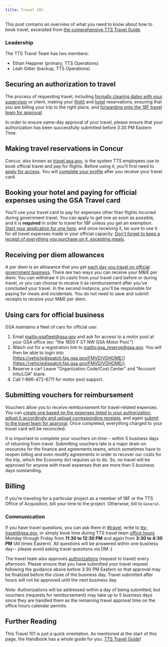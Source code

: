 ```yaml
---
title: Travel 101
---
```


This post contains an overview of what you need to know about how to book travel, excerpted from [the comprehensive TTS Travel Guide]({{site.baseurl}}/travel-guide-start-here/).

### Leadership

The TTS Travel Team has two members:

* Ethan Heppner (primary, TTS Operations)
* Leah Gitter (backup, TTS Operations)

## Securing an authorization to travel

The process of requesting travel, including [formally clearing dates with your supervisor](../travel-guide-1-authorization/) or client, making your [flight](../travel-guide-2-choose-your-itinerary/#book-flight-or-rail) and [hotel](../travel-guide-2-choose-your-itinerary/#book-lodging) reservations, ensuring that you are billing your trip to the right place, and [forwarding onto the 18F travel team for approval](../travel-guide-3-approval/#submit-authorization-for-approval).

In order to ensure same-day approval of your travel, please ensure that your authorization has been successfully submitted before 3:30 PM Eastern Time.

## Making travel reservations in Concur

Concur, also known as [travel.gsa.gov](https://travel.gsa.gov), is the system TTS employees use to book official travel and pay for flights. Before using it, you&rsquo;ll first need to [apply for access](../first-time-travel-concur-check/). You will [complete your profile](../first-time-travel-complete-concur-profile/) after you receive your travel card.

## Booking your hotel and paying for official expenses using the GSA Travel card

You'll use your travel card to pay for expenses other than flights incurred during government travel. You can apply to get one as soon as possible, and it is **required** in order to travel for 18F unless you get an exemption. [Start your application for one here](../first-time-travel-travel-card/), and once receiving it, be sure to use it for all travel expenses made in your official capacity. [Don't forget to keep a receipt of everything you purchase on it, excepting meals](../travel-guide-4-travel/).

## Receiving per diem allowances

A per diem is an allowance that you get [each day you travel on official government business](../travel-guide-4-travel/). There are two ways you can receive your M&IE per diem: You can withdraw it (in cash) from your travel card before or during travel, or you can choose to receive it as reimbursement after you've concluded your travel. In the second instance, you'll be responsible for paying for meals and incidentals. You do not need to save and submit receipts to receive your M&IE per diem.

## Using cars for official business

GSA maintains a fleet of cars for official use:

1. Email <mailto:gsafleet@gsa.gov> and ask for access to a motor pool at your GSA office (ex: "the 1800 F ST NW GSA Motor Pool.")
1. Watch out for a registration link to <mailto:gsa_reserve@gsa.gov>. You will then be able to login into [https://vehicledispatch.fas.gsa.gov/FMVD/VDHOME/](https://vehicledispatch.fas.gsa.gov/FMVD/VDHOME/).
1. Reserve a car! Leave "Organization Code/Cost Center" and "Account Info/LOA" blank.
1. Call 1-866-472-6711 for motor pool support.

## Submitting vouchers for reimbursement

Vouchers allow you to receive reimbursement for travel-related expenses. You can [create one based on the expenses listed in your authorization](../travel-guide-5-reimbursement/#i-creating-a-voucher), [adjust it accordingly and upload corresponding receipts](../travel-guide-5-reimbursement/#iii-entering-expenses), and again [submit to the travel team for approval](../travel-guide-5-reimbursement/#iv-submitting-voucher-for-approval). Once completed, everything charged to your travel card will be reconciled.

It is important to complete your vouchers on time-- within 5 business days of returning from travel. Submitting vouchers late is a major drain on resources for the finance and agreements teams, which sometimes have to reopen billing and even modify agreements in order to recover our costs for the trip, which the Economy Act requires us to do. So, no travel will be approved for anyone with travel expenses that are more than 5 business days outstanding.

## Billing

If you’re traveling for a particular project as a member of 18F or the TTS Office of Acquisition, bill your time to the project. Otherwise, bill to `General`.

### Communication

If you have travel questions, you can ask them in [#travel](https://gsa-tts.slack.com/messages/travel), write to [tts-travel@gsa.gov](mailto:tts-travel@gsa.gov), or simply book time during TTS travel team [office hours](https://sites.google.com/a/gsa.gov/tts-office-hours/) Monday through Friday from **11:30 to 12:30 PM** and again from **3:30 to 4:30 PM** (All times Eastern). All questions will be answered within one business day-- please avoid asking travel questions via DM :)

The travel team also approves [authorizations]({{site.baseurl}}/travel-101/#securing-an-authorization-to-travel) (request to travel) every afternoon. Please ensure that you have submitted your travel request following the guidance above before 3:30 PM Eastern so that approval may be finalized before the close of the business day. Travel submitted after hours will not be approved until the next business day.

*Note:* Authorizations will be addressed within a day of being submitted, but vouchers (requests for reimbursement) may take up to 5 business days since they are handled them as the remaining travel approval time on the office hours calendar permits.

## Further Reading

This Travel 101 is just a quick orientation. As mentioned at the start of this page, the Handbook has a whole guide for you: [TTS Travel Guide]({{site.baseurl}}/travel-guide-start-here/)!
